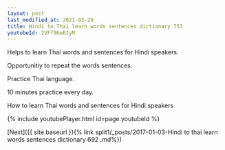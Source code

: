 ```yaml
---
layout: post
last_modified_at: 2021-03-29
title: Hindi to Thai learn words sentences dictionary 753 
youtubeId: 2VFf96eBJyM
---
```

 
 
Helps to learn Thai words and sentences for Hindi speakers.

Opportunitiy to repeat the words sentences. 

Practice Thai language. 
 
10 minutes practice every day. 
 
How to learn Thai words and sentences for Hindi speakers 
 
{% include youtubePlayer.html id=page.youtubeId %}
 
 
[Next]({{ site.baseurl }}{% link  split1/_posts/2017-01-03-Hindi to thai learn words sentences dictionary 692 .md%})
 
